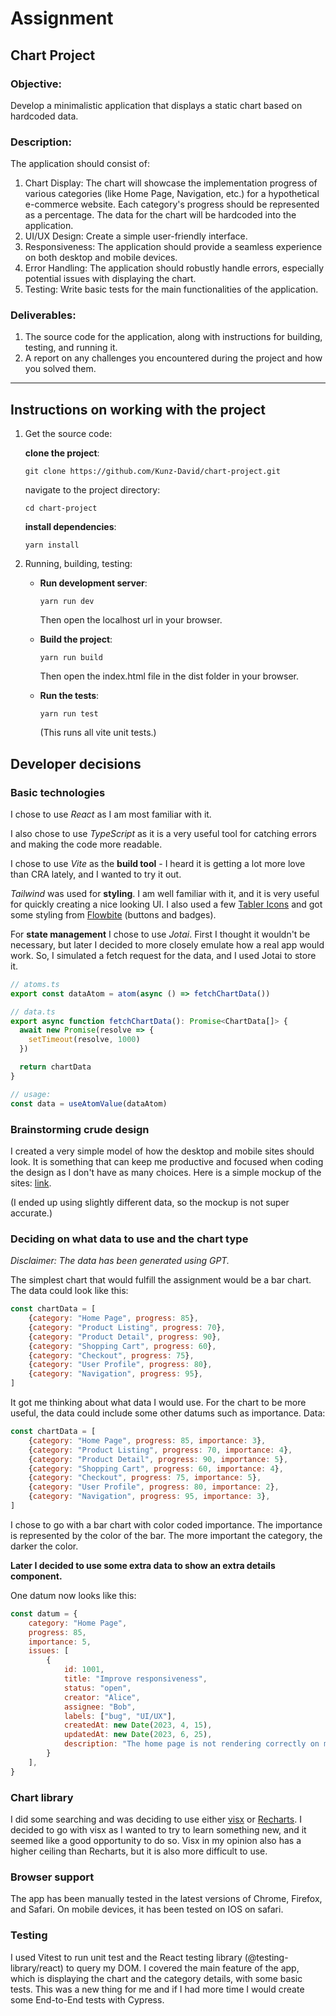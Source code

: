 # Assignment

## Chart Project

### Objective:

Develop a minimalistic application that displays a static chart based on hardcoded data.

### Description:

The application should consist of:

1) Chart Display: The chart will showcase the implementation progress of various categories (like Home Page, Navigation,
   etc.) for a hypothetical e-commerce website. Each category's progress should be represented as a percentage. The data
   for the chart will be hardcoded into the application.
2) UI/UX Design: Create a simple user-friendly interface.
3) Responsiveness: The application should provide a seamless experience on both desktop and mobile devices.
4) Error Handling: The application should robustly handle errors, especially potential issues with displaying the chart.
5) Testing: Write basic tests for the main functionalities of the application.

### Deliverables:

1) The source code for the application, along with instructions for building, testing, and running it.
2) A report on any challenges you encountered during the project and how you solved them.

---

## Instructions on working with the project

1) Get the source code:

   **clone the project**:
    ```
    git clone https://github.com/Kunz-David/chart-project.git
    ```
   navigate to the project directory:
    ```
    cd chart-project
    ```

   **install dependencies**:
    ```
    yarn install
    ```

2) Running, building, testing:

    - **Run development server**:
        ```
       yarn run dev
       ```
      Then open the localhost url in your browser.

    - **Build the project**:
        ```
       yarn run build
        ```
      Then open the index.html file in the dist folder in your browser.

    - **Run the tests**:
        ```
        yarn run test
        ```
      (This runs all vite unit tests.)

## Developer decisions

### Basic technologies

I chose to use _React_ as I am most familiar with it.

I also chose to use _TypeScript_ as it is a very useful tool for catching errors and making the code more readable.

I chose to use _Vite_ as the **build tool** - I heard it is getting a lot more love than CRA lately, and I wanted to try
it
out.

_Tailwind_ was used for **styling**. I am well familiar with it, and it is very useful for quickly creating a nice
looking UI. I also used a few [Tabler Icons](https://tabler.io/icons) and got some styling from [Flowbite](https://flowbite.com/) (buttons and badges). 

For **state management** I chose to use _Jotai_. First I thought it wouldn't be necessary, but later I decided to more
closely emulate how a real app would work. So, I simulated a fetch request for the data, and I used Jotai to store it.

```ts
// atoms.ts
export const dataAtom = atom(async () => fetchChartData())

// data.ts
export async function fetchChartData(): Promise<ChartData[]> {
  await new Promise(resolve => {
    setTimeout(resolve, 1000)
  })

  return chartData
}

// usage:
const data = useAtomValue(dataAtom)
```

### Brainstorming crude design

I created a very simple model of how the desktop and mobile sites should look.
It is something that can keep me productive and focused when coding the design as I don't have as many choices.
Here is a simple mockup of the sites: [link](https://chart-project.my.canva.site/).

(I ended up using slightly different data, so the mockup is not super accurate.)

### Deciding on what data to use and the chart type

_Disclaimer:
_The data has been generated using GPT.__

The simplest chart that would fulfill the assignment would be a bar chart. The data could look like this:

```js
const chartData = [
    {category: "Home Page", progress: 85},
    {category: "Product Listing", progress: 70},
    {category: "Product Detail", progress: 90},
    {category: "Shopping Cart", progress: 60},
    {category: "Checkout", progress: 75},
    {category: "User Profile", progress: 80},
    {category: "Navigation", progress: 95},
]
```

It got me thinking about what data I would use. For the chart to be more useful, the data could include some other
datums such as importance.
Data:

```js
const chartData = [
    {category: "Home Page", progress: 85, importance: 3},
    {category: "Product Listing", progress: 70, importance: 4},
    {category: "Product Detail", progress: 90, importance: 5},
    {category: "Shopping Cart", progress: 60, importance: 4},
    {category: "Checkout", progress: 75, importance: 5},
    {category: "User Profile", progress: 80, importance: 2},
    {category: "Navigation", progress: 95, importance: 3},
]
```

I chose to go with a bar chart with color coded importance. The importance is represented by the color of the bar. The
more important the category, the darker the color.

**Later I decided to use some extra data to show an extra details component.**

One datum now looks like this:

```js
const datum = {
    category: "Home Page",
    progress: 85,
    importance: 5,
    issues: [
        {
            id: 1001,
            title: "Improve responsiveness",
            status: "open",
            creator: "Alice",
            assignee: "Bob",
            labels: ["bug", "UI/UX"],
            createdAt: new Date(2023, 4, 15),
            updatedAt: new Date(2023, 6, 25),
            description: "The home page is not rendering correctly on mobile devices."
        }
    ],
}
```

### Chart library

I did some searching and was deciding to use either [visx](https://airbnb.io/visx/)
or [Recharts](https://recharts.org/en-US/).
I decided to go with visx as I wanted to try to learn something new, and it seemed like a good opportunity to do so.
Visx in my opinion also has a higher ceiling than Recharts, but it is also more difficult to use.

### Browser support

The app has been manually tested in the latest versions of Chrome, Firefox, and Safari. On mobile devices, it has been
tested on IOS on safari.

### Testing

I used Vitest to run unit test and the React testing library (@testing-library/react) to query my DOM. I covered the main
feature of the app, which is displaying the chart and the category details, with some basic tests. This was a new thing for me and if I had more time 
I would create some End-to-End tests with Cypress.
